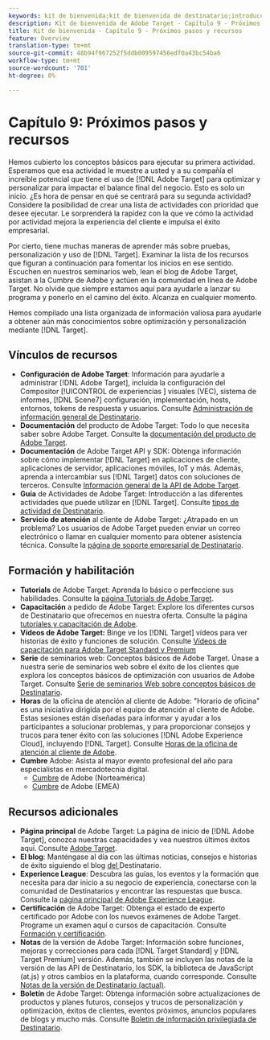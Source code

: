 ```yaml
---
keywords: kit de bienvenida;kit de bienvenida de destinatario;introducción;introducción;introducción
description: Kit de bienvenida de Adobe Target - Capítulo 9 - Próximos pasos y recursos
title: Kit de bienvenida - Capítulo 9 - Próximos pasos y recursos
feature: Overview
translation-type: tm+mt
source-git-commit: 48b94f967252f5ddb009597456edf0a43bc54ba6
workflow-type: tm+mt
source-wordcount: '701'
ht-degree: 0%

---
```



# Capítulo 9: Próximos pasos y recursos

Hemos cubierto los conceptos básicos para ejecutar su primera actividad. Esperamos que esa actividad le muestre a usted y a su compañía el increíble potencial que tiene el uso de [!DNL Adobe Target] para optimizar y personalizar para impactar el balance final del negocio. Esto es solo un inicio. ¿Es hora de pensar en qué se centrará para su segunda actividad? Considere la posibilidad de crear una lista de actividades con prioridad que desee ejecutar. Le sorprenderá la rapidez con la que ve cómo la actividad por actividad mejora la experiencia del cliente e impulsa el éxito empresarial.

Por cierto, tiene muchas maneras de aprender más sobre pruebas, personalización y uso de [!DNL Target]. Examinar la lista de los recursos que figuran a continuación para fomentar los inicios en ese sentido. Escuchen en nuestros seminarios web, lean el blog de Adobe Target, asistan a la Cumbre de Adobe y actúen en la comunidad en línea de Adobe Target. No olvide que siempre estamos aquí para ayudarle a lanzar su programa y ponerlo en el camino del éxito. Alcanza en cualquier momento.

Hemos compilado una lista organizada de información valiosa para ayudarle a obtener aún más conocimientos sobre optimización y personalización mediante [!DNL Target].

## Vínculos de recursos

* **Configuración de Adobe Target**: Información para ayudarle a administrar  [!DNL Adobe Target], incluida la configuración del Compositor [!UICONTROL  de experiencias ] visuales (VEC), sistema de informes,  [!DNL Scene7] configuración, implementación, hosts, entornos, tokens de respuesta y usuarios. Consulte [Administración de información general de Destinatario](/help/administrating-target/administrating-target.md).
* **Documentación** del producto de Adobe Target: Todo lo que necesita saber sobre Adobe Target. Consulte la [documentación del producto de Adobe Target](https://experienceleague.adobe.com/docs/target/using/target-home.html).
* **Documentación** de Adobe Target API y SDK: Obtenga información sobre cómo implementar  [!DNL Target] en aplicaciones de cliente, aplicaciones de servidor, aplicaciones móviles, IoT y más. Además, aprenda a intercambiar sus [!DNL Target] datos con soluciones de terceros. Consulte [Información general de la API de Adobe Target](/help/api/api-overview.md).
* **Guía** de Actividades de Adobe Target: Introducción a las diferentes actividades que puede utilizar en  [!DNL Target]. Consulte [tipos de actividad de Destinatario](/help/c-activities/target-activities-guide.md).
* **Servicio de atención** al cliente de Adobe Target: ¿Atrapado en un problema? Los usuarios de Adobe Target pueden enviar un correo electrónico o llamar en cualquier momento para obtener asistencia técnica. Consulte la [página de soporte empresarial de Destinatario](https://helpx.adobe.com/contact/enterprise-support.ec.html#target).

## Formación y habilitación

* **Tutorials** de Adobe Target: Aprenda lo básico o perfeccione sus habilidades. Consulte la [página Tutorials de Adobe Target](https://experienceleague.adobe.com/docs/target-learn/tutorials/overview.html).
* **Capacitación** a pedido de Adobe Target: Explore los diferentes cursos de Destinatario que ofrecemos en nuestra oferta. Consulte la página [tutoriales y capacitación de Adobe](https://helpx.adobe.com/learning.html?promoid=KAUDK).
* **Vídeos de Adobe Target:** Binge ve los  [!DNL Target] vídeos para ver historias de éxito y funciones de solución. Consulte [Vídeos de capacitación para Adobe Target Standard y Premium](/help/c-intro/target-standard-premium-training-videos.md)
* **Serie** de seminarios web: Conceptos básicos de Adobe Target. Únase a nuestra serie de seminarios web sobre el éxito de los clientes que explora los conceptos básicos de optimización con usuarios de Adobe Target. Consulte [Serie de seminarios Web sobre conceptos básicos de Destinatario](/help/cmp-resources-and-contact-information.md#concept_11902FAC95C64479AABE020557A7EEE4).
* **Horas** de la oficina de atención al cliente de Adobe: &quot;Horario de oficina&quot; es una iniciativa dirigida por el equipo de atención al cliente de Adobe. Estas sesiones están diseñadas para informar y ayudar a los participantes a solucionar problemas, y para proporcionar consejos y trucos para tener éxito con las soluciones [!DNL Adobe Experience Cloud], incluyendo [!DNL Target]. Consulte [Horas de la oficina de atención al cliente de Adobe](/help/cmp-resources-and-contact-information.md#concept_58EA30379D3B48C4848BA2A8C464A5B7).
* **Cumbre** Adobe: Asista al mayor evento profesional del año para especialistas en mercadotecnia digital.
   * [Cumbre](https://summit.adobe.com/na/)  de Adobe (Norteamérica)
   * [Cumbre](http://summit-emea.adobe.com/emea/)  de Adobe (EMEA)

## Recursos adicionales

* **Página principal** de Adobe Target: La página de inicio de  [!DNL Adobe Target], conozca nuestras capacidades y vea nuestros últimos éxitos aquí. Consulte [Adobe Target](https://www.adobe.com/es/marketing/target.html).
* **El blog**: Manténgase al día con las últimas noticias, consejos e historias de éxito siguiendo el blog [ del ](https://blog.adobe.com/en/2020/07/29/adobe-target-announces-enhanced-analytics-measurement-for-ai-powered-testing-and-personalization.html#gs.di9df5)Destinatario.
* **Experience League**: Descubra las guías, los eventos y la formación que necesita para dar inicio a su negocio de experiencia, conectarse con la comunidad de Destinatarios y encontrar las respuestas que busca. Consulte la [página principal de Adobe Experience League](https://experienceleague.adobe.com/#home).
* **Certificación** de Adobe Target: Obtenga el estado de experto certificado por Adobe con los nuevos exámenes de Adobe Target. Programe un examen aquí o cursos de capacitación. Consulte [Formación y certificación](/help/c-intro/training-and-certification.md).
* **Notas** de la versión de Adobe Target: Información sobre funciones, mejoras y correcciones para cada  [!DNL Target Standard] y  [!DNL Target Premium] versión. Además, también se incluyen las notas de la versión de las API de Destinatario, los SDK, la biblioteca de JavaScript (at.js) y otros cambios en la plataforma, cuando corresponde. Consulte [Notas de la versión de Destinatario (actual)](/help/r-release-notes/release-notes.md).
* **Boletín** de Adobe Target: Obtenga información sobre actualizaciones de productos y planes futuros, consejos y trucos de personalización y optimización, éxitos de clientes, eventos próximos, anuncios populares de blogs y mucho más. Consulte [Boletín de información privilegiada de Destinatario](/help/r-release-notes/target-insider-newsletter.md).


